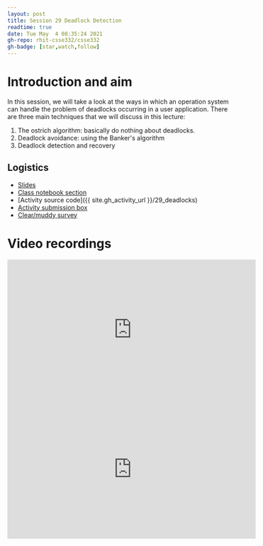 ```yaml
---
layout: post
title: Session 29 Deadlock Detection
readtime: true
date: Tue May  4 08:35:24 2021
gh-repo: rhit-csse332/csse332
gh-badge: [star,watch,follow]
---
```


# Introduction and aim

In this session, we will take a look at the ways in which an operation system
can handle the problem of deadlocks occurring in a user application. 
There are three main techniques that we will discuss in this lecture:
1. The ostrich algorithm: basically do nothing about deadlocks.
1. Deadlock avoidance: using the Banker's algorithm
1. Deadlock detection and recovery

## Logistics

- [Slides](https://rosehulman-my.sharepoint.com/:p:/g/personal/noureddi_rose-hulman_edu/ERizt1RQuf5Ou6HKR0MumtMBCK5HWjiaQPbGgx5kBiEHQg?e=YDmJXa)
- [Class notebook section](https://rosehulman-my.sharepoint.com/personal/noureddi_rose-hulman_edu/_layouts/OneNote.aspx?id=%2Fpersonal%2Fnoureddi_rose-hulman_edu%2FDocuments%2FClass%20Notebooks%2FCSSE%20332%20Operating%20Systems&wd=target%28_Content%20Library%2FSession%2029.one%7C7C7F817C-2A1A-43A3-B430-D3EC306516CF%2F%29)
- [Activity source code]({{ site.gh_activity_url }}/29_deadlocks)
- [Activity submission box](https://moodle.rose-hulman.edu/mod/assign/view.php?id=2809848)
- [Clear/muddy survey](https://moodle.rose-hulman.edu/mod/quiz/view.php?id=2809842)

# Video recordings

<iframe width="560" height="315" src="https://www.youtube.com/embed/REuQsBhjNxo" title="YouTube video player" frameborder="0" allow="accelerometer; autoplay; clipboard-write; encrypted-media; gyroscope; picture-in-picture" allowfullscreen></iframe>

<iframe width="560" height="315" src="https://www.youtube.com/embed/2qK-AQJXqIk" title="YouTube video player" frameborder="0" allow="accelerometer; autoplay; clipboard-write; encrypted-media; gyroscope; picture-in-picture" allowfullscreen></iframe>
